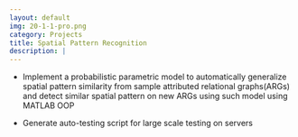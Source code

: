 ```yaml
---
layout: default
img: 20-1-1-pro.png
category: Projects
title: Spatial Pattern Recognition
description: |
---
```

* Implement a probabilistic parametric model to automatically generalize spatial pattern similarity from sample attributed relational graphs(ARGs) and detect similar spatial pattern on new ARGs using such model using MATLAB OOP


* Generate auto-testing script for large scale testing on servers